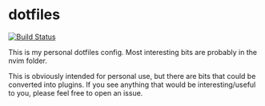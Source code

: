 # dotfiles

[![Build Status](https://github.com/fsouza/dotfiles/workflows/Build/badge.svg)](https://github.com/fsouza/dotfiles/actions?query=branch:main+workflow:Build)

This is my personal dotfiles config. Most interesting bits are probably in the
nvim folder.

This is obviously intended for personal use, but there are bits that could be
converted into plugins. If you see anything that would be interesting/useful to
you, please feel free to open an issue.
